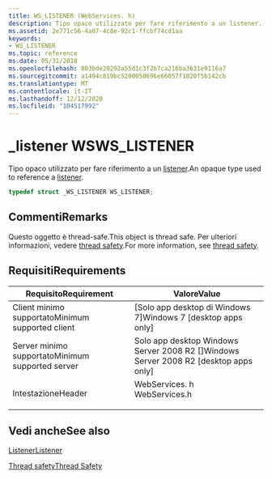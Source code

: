 ```yaml
---
title: WS_LISTENER (WebServices. h)
description: Tipo opaco utilizzato per fare riferimento a un listener.
ms.assetid: 2e771c56-4a07-4c8e-92c1-ffcbf74cd1aa
keywords:
- WS_LISTENER
ms.topic: reference
ms.date: 05/31/2018
ms.openlocfilehash: 803bde20292a55d1c3f2b7ca216ba3631e9116a7
ms.sourcegitcommit: a1494c819bc5200050696e66057f1020f5b142cb
ms.translationtype: MT
ms.contentlocale: it-IT
ms.lasthandoff: 12/12/2020
ms.locfileid: "104517992"
---
```

# <a name="ws_listener"></a><span data-ttu-id="ae4d0-104">\_listener WS</span><span class="sxs-lookup"><span data-stu-id="ae4d0-104">WS\_LISTENER</span></span>

<span data-ttu-id="ae4d0-105">Tipo opaco utilizzato per fare riferimento a un [listener](listener.md).</span><span class="sxs-lookup"><span data-stu-id="ae4d0-105">An opaque type used to reference a [listener](listener.md).</span></span>


```C++
typedef struct _WS_LISTENER WS_LISTENER;
```



## <a name="remarks"></a><span data-ttu-id="ae4d0-106">Commenti</span><span class="sxs-lookup"><span data-stu-id="ae4d0-106">Remarks</span></span>

<span data-ttu-id="ae4d0-107">Questo oggetto è thread-safe.</span><span class="sxs-lookup"><span data-stu-id="ae4d0-107">This object is thread safe.</span></span> <span data-ttu-id="ae4d0-108">Per ulteriori informazioni, vedere [thread safety](thread-safety.md).</span><span class="sxs-lookup"><span data-stu-id="ae4d0-108">For more information, see [thread safety](thread-safety.md).</span></span>

## <a name="requirements"></a><span data-ttu-id="ae4d0-109">Requisiti</span><span class="sxs-lookup"><span data-stu-id="ae4d0-109">Requirements</span></span>



| <span data-ttu-id="ae4d0-110">Requisito</span><span class="sxs-lookup"><span data-stu-id="ae4d0-110">Requirement</span></span> | <span data-ttu-id="ae4d0-111">Valore</span><span class="sxs-lookup"><span data-stu-id="ae4d0-111">Value</span></span> |
|-------------------------------------|------------------------------------------------------------------------------------------|
| <span data-ttu-id="ae4d0-112">Client minimo supportato</span><span class="sxs-lookup"><span data-stu-id="ae4d0-112">Minimum supported client</span></span><br/> | <span data-ttu-id="ae4d0-113">\[Solo app desktop di Windows 7\]</span><span class="sxs-lookup"><span data-stu-id="ae4d0-113">Windows 7 \[desktop apps only\]</span></span><br/>                                               |
| <span data-ttu-id="ae4d0-114">Server minimo supportato</span><span class="sxs-lookup"><span data-stu-id="ae4d0-114">Minimum supported server</span></span><br/> | <span data-ttu-id="ae4d0-115">Solo app desktop Windows Server 2008 R2 \[\]</span><span class="sxs-lookup"><span data-stu-id="ae4d0-115">Windows Server 2008 R2 \[desktop apps only\]</span></span><br/>                                  |
| <span data-ttu-id="ae4d0-116">Intestazione</span><span class="sxs-lookup"><span data-stu-id="ae4d0-116">Header</span></span><br/>                   | <dl> <span data-ttu-id="ae4d0-117"><dt>WebServices. h</dt></span><span class="sxs-lookup"><span data-stu-id="ae4d0-117"><dt>WebServices.h</dt></span></span> </dl> |



## <a name="see-also"></a><span data-ttu-id="ae4d0-118">Vedi anche</span><span class="sxs-lookup"><span data-stu-id="ae4d0-118">See also</span></span>

<dl> <dt>

[<span data-ttu-id="ae4d0-119">Listener</span><span class="sxs-lookup"><span data-stu-id="ae4d0-119">Listener</span></span>](listener.md)
</dt> <dt>

[<span data-ttu-id="ae4d0-120">Thread safety</span><span class="sxs-lookup"><span data-stu-id="ae4d0-120">Thread Safety</span></span>](thread-safety.md)
</dt> </dl>

 

 





